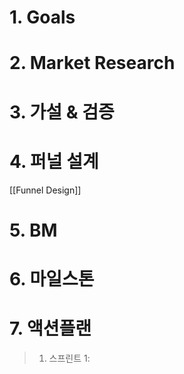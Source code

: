 # 1. Goals

# 2. Market Research
# 3. 가설 & 검증
# 4. 퍼널 설계
[[Funnel Design]]
# 5. BM
# 6. 마일스톤
# 7. 액션플랜
> 1. 스프린트 1: 